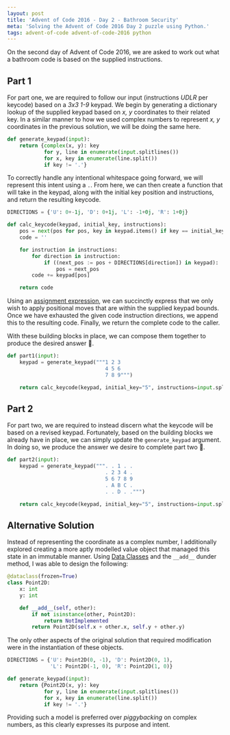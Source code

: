```yaml
---
layout: post
title: 'Advent of Code 2016 - Day 2 - Bathroom Security'
meta: 'Solving the Advent of Code 2016 Day 2 puzzle using Python.'
tags: advent-of-code advent-of-code-2016 python
---
```


On the second day of Advent of Code 2016, we are asked to work out what a bathroom code is based on the supplied instructions.

<!--more-->

## Part 1

For part one, we are required to follow our input (instructions _UDLR_ per keycode) based on a _3x3 1-9_ keypad.
We begin by generating a dictionary lookup of the supplied keypad based on _x, y_ coordinates to their related key.
In a similar manner to how we used complex numbers to represent _x, y_ coordinates in the previous solution, we will be doing the same here.

```python
def generate_keypad(input):
    return {complex(x, y): key
            for y, line in enumerate(input.splitlines())
            for x, key in enumerate(line.split())
            if key != '.'}
```

To correctly handle any intentional whitespace going forward, we will represent this intent using a `.`.
From here, we can then create a function that will take in the keypad, along with the initial key position and instructions, and return the resulting keycode.

```python
DIRECTIONS = {'U': 0+-1j, 'D': 0+1j, 'L': -1+0j, 'R': 1+0j}

def calc_keycode(keypad, initial_key, instructions):
    pos = next(pos for pos, key in keypad.items() if key == initial_key)
    code = ''

    for instruction in instructions:
        for direction in instruction:
            if ((next_pos := pos + DIRECTIONS[direction]) in keypad):
                pos = next_pos
        code += keypad[pos]

    return code
```

Using an [assignment expression](https://www.python.org/dev/peps/pep-0572/), we can succinctly express that we only wish to apply positional moves that are within the supplied keypad bounds.
Once we have exhausted the given code instruction directions, we append this to the resulting code.
Finally, we return the complete code to the caller.

With these building blocks in place, we can compose them together to produce the desired answer 🌟.

```python
def part1(input):
    keypad = generate_keypad("""1 2 3
                                4 5 6
                                7 8 9""")

    return calc_keycode(keypad, initial_key="5", instructions=input.splitlines())
```

## Part 2

For part two, we are required to instead discern what the keycode will be based on a revised keypad.
Fortunately, based on the building blocks we already have in place, we can simply update the `generate_keypad` argument.
In doing so, we produce the answer we desire to complete part two 🌟.

```python
def part2(input):
    keypad = generate_keypad(""". . 1 . .
                                . 2 3 4 .
                                5 6 7 8 9
                                . A B C .
                                . . D . .""")

    return calc_keycode(keypad, initial_key="5", instructions=input.splitlines())
```

## Alternative Solution

Instead of representing the coordinate as a complex number, I additionally explored creating a more aptly modelled value object that managed this state in an immutable manner.
Using [Data Classes](https://docs.python.org/3/library/dataclasses.html) and the `__add__` dunder method, I was able to design the following:

```python
@dataclass(frozen=True)
class Point2D:
    x: int
    y: int

    def __add__(self, other):
        if not isinstance(other, Point2D):
            return NotImplemented
        return Point2D(self.x + other.x, self.y + other.y)
```

The only other aspects of the original solution that required modification were in the instantiation of these objects.

```python
DIRECTIONS = {'U': Point2D(0, -1), 'D': Point2D(0, 1),
              'L': Point2D(-1, 0), 'R': Point2D(1, 0)}

def generate_keypad(input):
    return {Point2D(x, y): key
            for y, line in enumerate(input.splitlines())
            for x, key in enumerate(line.split())
            if key != '.'}
```

Providing such a model is preferred over _piggybacking_ on complex numbers, as this clearly expresses its purpose and intent.
